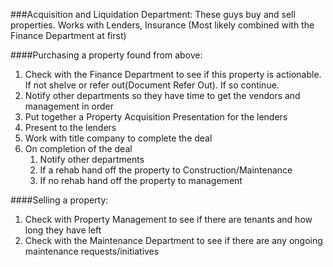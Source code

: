 ###Acquisition and Liquidation Department:
These guys buy and sell properties. Works with Lenders, Insurance
(Most likely combined with the Finance Department at first)




####Purchasing a property found from above: 
1. Check with the Finance Department to see if this property is actionable. If not shelve or refer out(Document Refer Out). If so continue.
2. Notify other departments so they have time to get the vendors and management in order
3. Put together a Property Acquisition Presentation for the lenders
4. Present to the lenders
5. Work with title company to complete the deal
6. On completion of the deal 
	1. Notify other departments 
	2. If a rehab hand off  the property to Construction/Maintenance
	3. If no rehab hand off the property to management 










####Selling a property:
1. Check with Property Management to see if there are tenants and how long they have left
2. Check with the Maintenance Department to see if there are any ongoing maintenance requests/initiatives




